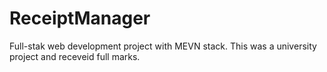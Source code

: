 # ReceiptManager
 Full-stak web development project with MEVN stack. This was a university project and receveid full marks.

